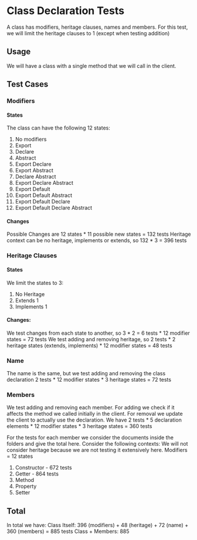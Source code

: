 # Class Declaration Tests

A class has modifiers, heritage clauses, names and members.
For this test, we will limit the heritage clauses to 1 (except when testing addition)

## Usage

We will have a class with a single method that we will call in the client.

## Test Cases

### Modifiers

#### States

The class can have the following 12 states:

1. No modifiers
2. Export
3. Declare
4. Abstract
5. Export Declare
6. Export Abstract
7. Declare Abstract
8. Export Declare Abstract
9. Export Default
10. Export Default Abstract
11. Export Default Declare
12. Export Default Declare Abstract

#### Changes

Possible Changes are 12 states \* 11 possible new states = 132 tests
Heritage context can be no heritage, implements or extends, so 132 \* 3 = 396 tests

### Heritage Clauses

#### States

We limit the states to 3:

1. No Heritage
2. Extends 1
3. Implements 1

#### Changes:

We test changes from each state to another, so 3 \* 2 = 6 tests \* 12 modifier states = 72 tests
We test adding and removing heritage, so 2 tests \* 2 heritage states (extends, implements) \* 12 modifier states = 48 tests

### Name

The name is the same, but we test adding and removing the class declaration
2 tests \* 12 modifier states \* 3 heritage states = 72 tests

### Members

We test adding and removing each member. For adding we check if it affects the method we called initially in the client. For removal we update the client to actually use the declaration.
We have 2 tests \* 5 declaration elements \* 12 modifier states \* 3 heritage states = 360 tests

For the tests for each member we consider the documents inside the folders and give the total here.
Consider the following contexts:
We will not consider heritage because we are not testing it extensively here.
Modifiers = 12 states

1. Constructor - 672 tests
2. Getter - 864 tests
3. Method
4. Property
5. Setter

## Total

In total we have:
Class Itself: 396 (modifiers) + 48 (heritage) + 72 (name) + 360 (members) = 885 tests
Class + Members: 885
